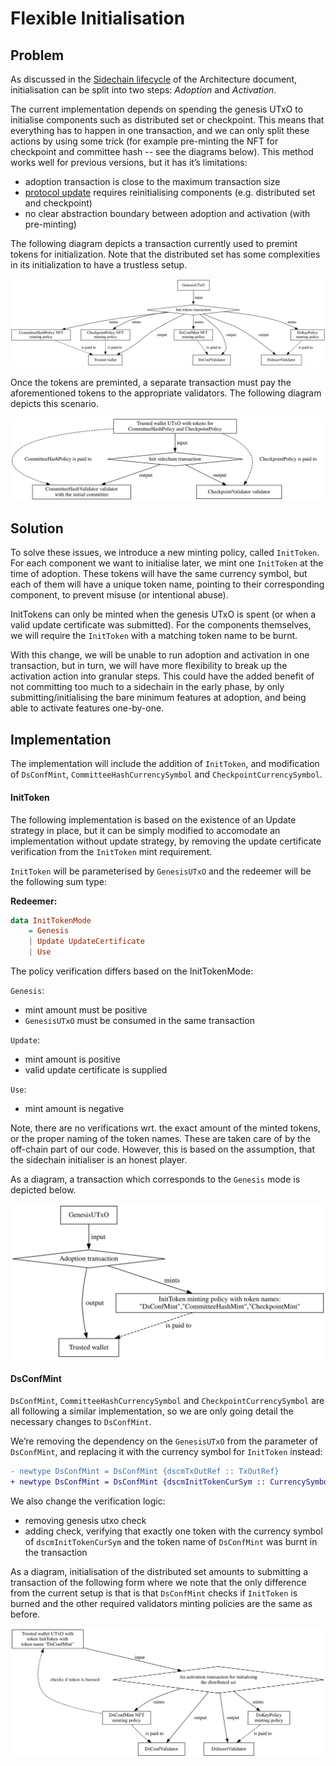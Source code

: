 # Flexible Initialisation

## Problem

As discussed in the [Sidechain lifecycle](../Architecture.md#Sidechain-lifecycle)
of the Architecture document, initialisation can be split into two steps:
_Adoption_ and _Activation_.

The current implementation depends on spending the genesis UTxO to initialise
components such as distributed set or checkpoint. This means that everything has
to happen in one transaction, and we can only split these actions by using some
trick (for example pre-minting the NFT for checkpoint and committee hash -- see
the diagrams below). This method works well for previous versions, but it has
it’s limitations:

- adoption transaction is close to the maximum transaction size
- [protocol update](./01-UpdateStrategy.md) requires reinitialising components
  (e.g. distributed set and checkpoint)
- no clear abstraction boundary between adoption and activation (with pre-minting)

The following diagram depicts a transaction currently used to premint tokens
for initialization.
Note that the distributed set has some complexities in its initialization to
have a trustless setup.

![OldInit](./05-FlexibleInitialisation/OldInit.svg)

Once the tokens are preminted, a separate transaction must pay the
aforementioned tokens to the appropriate validators.
The following diagram depicts this scenario.

![OldPayTokens](./05-FlexibleInitialisation/OldPayTokens.svg)

## Solution

To solve these issues, we introduce a new minting policy, called `InitToken`.
For each component we want to initialise later, we mint one `InitToken` at the
time of adoption. These tokens will have the same currency symbol, but each of
them will have a unique token name, pointing to their corresponding component,
to prevent misuse (or intentional abuse).

InitTokens can only be minted when the genesis UTxO is spent (or when a valid
update certificate was submitted). For the components themselves, we will
require the `InitToken` with a matching token name to be burnt.

With this change, we will be unable to run adoption and activation in one
transaction, but in turn, we will have more flexibility to break up the
activation action into granular steps. This could have the added benefit of not
committing too much to a sidechain in the early phase, by only
submitting/initialising the bare minimum features at adoption, and being able
to activate features one-by-one.

## Implementation
The implementation will include the addition of `InitToken`, and modification
of `DsConfMint`, `CommitteeHashCurrencySymbol` and `CheckpointCurrencySymbol`.

#### InitToken
The following implementation is based on the existence of an Update strategy in
place, but it can be simply modified to accomodate an implementation without
update strategy, by removing the update certificate verification from the
`InitToken` mint requirement.

`InitToken` will be parameterised by `GenesisUTxO` and the redeemer will be the
following sum type:

**Redeemer:**

```hs
data InitTokenMode
    = Genesis
    | Update UpdateCertificate
    | Use
```
The policy verification differs based on the InitTokenMode:

`Genesis`:
- mint amount must be positive
- `GenesisUTxO` must be consumed in the same transaction

`Update`:
- mint amount is positive
- valid update certificate is supplied

`Use`:
- mint amount is negative

Note, there are no verifications wrt. the exact amount of the minted tokens, or
the proper naming of the token names. These are taken care of by the off-chain
part of our code. However, this is based on the assumption, that the sidechain
initialiser is an honest player.

As a diagram, a transaction which corresponds to the `Genesis` mode is
depicted below.

![NewInit](./05-FlexibleInitialisation/NewInit.svg)

#### DsConfMint

`DsConfMint`, `CommitteeHashCurrencySymbol` and `CheckpointCurrencySymbol` are
all following a similar implementation, so we are only going detail the
necessary changes to `DsConfMint`.

We’re removing the dependency on the `GenesisUTxO` from the parameter of
`DsConfMint`, and replacing it with the currency symbol for `InitToken` instead:

```diff
- newtype DsConfMint = DsConfMint {dscmTxOutRef :: TxOutRef}
+ newtype DsConfMint = DsConfMint {dscmInitTokenCurSym :: CurrencySymbol}
```

We also change the verification logic:
- removing genesis utxo check
- adding check, verifying that exactly one token  with the currency symbol of
  `dscmInitTokenCurSym` and the token name of `DsConfMint` was burnt in the
  transaction

As a diagram, initialisation of the distributed set amounts to submitting a
transaction of the following form where we note that the only difference from
the current setup is that is that `DsConfMint` checks if `InitToken` is burned
and the other required validators minting policies are the same as before.

![DsConfMintBurn](./05-FlexibleInitialisation/DsConfMintBurn.svg)
